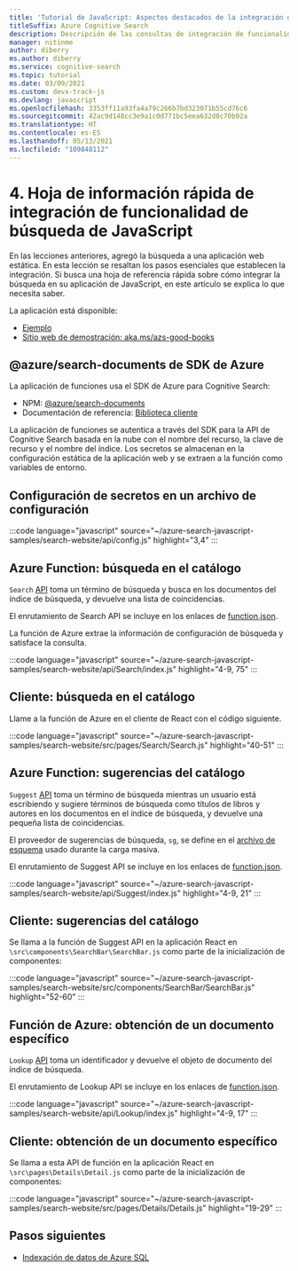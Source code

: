 ```yaml
---
title: 'Tutorial de JavaScript: Aspectos destacados de la integración de búsqueda'
titleSuffix: Azure Cognitive Search
description: Descripción de las consultas de integración de funcionalidad de búsqueda del SDK de JavaScript utilizadas en un sitio web habilitado para la búsqueda mediante esta hoja de referencia rápida.
manager: nitinme
author: diberry
ms.author: diberry
ms.service: cognitive-search
ms.topic: tutorial
ms.date: 03/09/2021
ms.custom: devx-track-js
ms.devlang: javascript
ms.openlocfilehash: 3353ff11a93fa4a79c266b7bd323071b55cd76c6
ms.sourcegitcommit: 42ac9d148cc3e9a1c0d771bc5eea632d8c70b92a
ms.translationtype: HT
ms.contentlocale: es-ES
ms.lasthandoff: 05/13/2021
ms.locfileid: "109848112"
---
```

# <a name="4---javascript-search-integration-cheat-sheet"></a>4\. Hoja de información rápida de integración de funcionalidad de búsqueda de JavaScript

En las lecciones anteriores, agregó la búsqueda a una aplicación web estática. En esta lección se resaltan los pasos esenciales que establecen la integración. Si busca una hoja de referencia rápida sobre cómo integrar la búsqueda en su aplicación de JavaScript, en este artículo se explica lo que necesita saber.

La aplicación está disponible: 
* [Ejemplo](https://github.com/Azure-Samples/azure-search-javascript-samples/tree/master/search-website)
* [Sitio web de demostración: aka.ms/azs-good-books](https://aka.ms/azs-good-books)

## <a name="azure-sdk-azuresearch-documents"></a>@azure/search-documents de SDK de Azure 

La aplicación de funciones usa el SDK de Azure para Cognitive Search:

* NPM: [@azure/search-documents](https://www.npmjs.com/package/@azure/search-documents)
* Documentación de referencia: [Biblioteca cliente](/javascript/api/overview/azure/search-documents-readme)

La aplicación de funciones se autentica a través del SDK para la API de Cognitive Search basada en la nube con el nombre del recurso, la clave de recurso y el nombre del índice. Los secretos se almacenan en la configuración estática de la aplicación web y se extraen a la función como variables de entorno. 

## <a name="configure-secrets-in-a-configuration-file"></a>Configuración de secretos en un archivo de configuración

:::code language="javascript" source="~/azure-search-javascript-samples/search-website/api/config.js" highlight="3,4" :::

## <a name="azure-function-search-the-catalog"></a>Azure Function: búsqueda en el catálogo

`Search` [API](https://github.com/Azure-Samples/azure-search-javascript-samples/blob/master/search-website/api/Search/index.js) toma un término de búsqueda y busca en los documentos del índice de búsqueda, y devuelve una lista de coincidencias. 

El enrutamiento de Search API se incluye en los enlaces de [function.json](https://github.com/Azure-Samples/azure-search-javascript-samples/blob/master/search-website/api/Search/function.json).

La función de Azure extrae la información de configuración de búsqueda y satisface la consulta.

:::code language="javascript" source="~/azure-search-javascript-samples/search-website/api/Search/index.js" highlight="4-9, 75" :::

## <a name="client-search-from-the-catalog"></a>Cliente: búsqueda en el catálogo

Llame a la función de Azure en el cliente de React con el código siguiente. 

:::code language="javascript" source="~/azure-search-javascript-samples/search-website/src/pages/Search/Search.js" highlight="40-51" :::

## <a name="azure-function-suggestions-from-the-catalog"></a>Azure Function: sugerencias del catálogo

`Suggest` [API](https://github.com/Azure-Samples/azure-search-javascript-samples/blob/master/search-website/api/Suggest/index.js) toma un término de búsqueda mientras un usuario está escribiendo y sugiere términos de búsqueda como títulos de libros y autores en los documentos en el índice de búsqueda, y devuelve una pequeña lista de coincidencias. 

El proveedor de sugerencias de búsqueda, `sg`, se define en el [archivo de esquema](https://github.com/Azure-Samples/azure-search-javascript-samples/blob/master/search-website/bulk-insert/good-books-index.json) usado durante la carga masiva.

El enrutamiento de Suggest API se incluye en los enlaces de [function.json](https://github.com/Azure-Samples/azure-search-javascript-samples/blob/master/search-website/api/Suggest/function.json).

:::code language="javascript" source="~/azure-search-javascript-samples/search-website/api/Suggest/index.js" highlight="4-9, 21" :::

## <a name="client-suggestions-from-the-catalog"></a>Cliente: sugerencias del catálogo

Se llama a la función de Suggest API en la aplicación React en `\src\components\SearchBar\SearchBar.js` como parte de la inicialización de componentes:

:::code language="javascript" source="~/azure-search-javascript-samples/search-website/src/components/SearchBar/SearchBar.js" highlight="52-60" :::

## <a name="azure-function-get-specific-document"></a>Función de Azure: obtención de un documento específico 

`Lookup` [API](https://github.com/Azure-Samples/azure-search-javascript-samples/blob/master/search-website/api/Lookup/index.js) toma un identificador y devuelve el objeto de documento del índice de búsqueda. 

El enrutamiento de Lookup API se incluye en los enlaces de [function.json](https://github.com/Azure-Samples/azure-search-javascript-samples/blob/master/search-website/api/Lookup/function.json).

:::code language="javascript" source="~/azure-search-javascript-samples/search-website/api/Lookup/index.js" highlight="4-9, 17" :::

## <a name="client-get-specific-document"></a>Cliente: obtención de un documento específico 

Se llama a esta API de función en la aplicación React en `\src\pages\Details\Detail.js` como parte de la inicialización de componentes:

:::code language="javascript" source="~/azure-search-javascript-samples/search-website/src/pages/Details/Details.js" highlight="19-29" :::

## <a name="next-steps"></a>Pasos siguientes

* [Indexación de datos de Azure SQL](search-indexer-tutorial.md)
